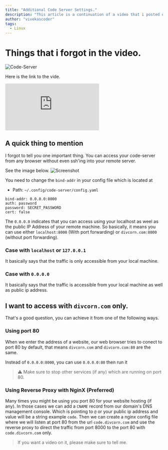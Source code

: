 ```yaml
---
title: "Additional Code Server Settings."
description: "This article is a continuation of a video that i posted on my channel about setting up code server in a virtual machine. Code-server is like Vscode but in cloud, which is really interesting if you have a low end computer."
author: "vivekascoder"
tags: 
  - Linux
---
```


# Things that i forgot in the video.
![Code-Server](https://i.imgur.com/e3d6NQE.png)

Here is the link to the vide.

<iframe src="https://www.youtube-nocookie.com/embed/YEuZPNza5Dg" title="YouTube video player" frameborder="0" allow="accelerometer; autoplay; clipboard-write; encrypted-media; gyroscope; picture-in-picture" allowfullscreen></iframe>

## A quick thing to mention
I forgot to tell you one important thing. You can access your code-server from any 
browser without even ssh'ing into your remote server.

See the image below.
![Screenshot](https://i.imgur.com/WxfBhfD.png)

You need to change the `bind-addr` in your config file which is located at 
- Path: `~/.config/code-server/config.yaml`
```
bind-addr: 0.0.0.0:8000
auth: password
password: SECRET_PASSWORD
cert: false
```
The `0.0.0.0` indicates that you can access using your localhost as weel as the public
IP Address of your remote machine.
So basically, it means you can use either `localhost:8000` (With port forwarding) or
`divcorn.com:8000` (without port forwarding).

### Case with `localhost` or `127.0.0.1`
It basically says that the traffic is only accessible from your local machine.

### Case with `0.0.0.0`
It basically says that the traffic is accessible from your local machine as well as 
public ip address.


## I want to access with `divcorn.com` only.
That's a good question, you can achieve it from one of the following ways.

### Using port 80
When we enter the address of a website, our web browser tries to conect to port 80 by default, that means `divcorn.com` and `divcorn.com:80` are the same.

Instead of `0.0.0.0:8000`, you can use `0.0.0.0:80` then run it

> ⚠️ Make sure to stop other services (if any) which are running on port 80.

### Using Reverse Proxy with NginX (Preferred)
Many times you might be using you port 80 for your website hosting (if any).
In those cases we can add a `CNAME` record from our domain's DNS management console.
Which is pointing to `@` or your public ip address and value will be a string example 
`code`. Then we can create a nginx config file where we will listen at port 80 from the
url `code.divcorn.com` and use the reverse proxy to direct the traffic from port 8000 to
the port 80 with `code.divcorn.com` only.



> If you want a video on it, please make sure to tell me.


